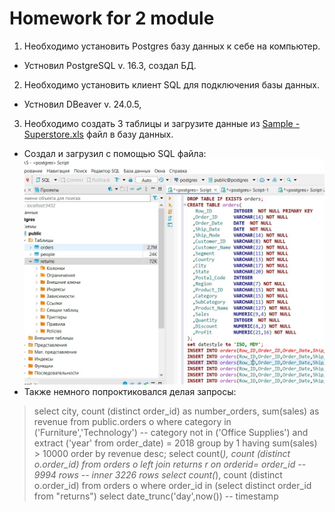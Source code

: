 # Homework for 2 module
1. Необходимо установить Postgres базу данных к себе на компьютер.
* Устновил PostgreSQL v. 16.3, создал БД.
2. Необходимо установить клиент SQL для подключения базы данных.
 * Устновил DBeaver v. 24.0.5, 
 3. Необходимо создать 3 таблицы и загрузите данные из [Sample - Superstore.xls](https://github.com/Azamatter/DataLearn/blob/main/DE-101/Module%231/Sample%20-%20Superstore%20(2).xls) файл в базу данных.
 * Создал и загрузил с помощью SQL файла:
 ![tablinDB](https://github.com/Azamatter/DataLearn/blob/main/DE-101/Module%232/tablinDB.jpg)
* Также немного попроктиковался делая запросы:
>select
>city,
count (distinct order_id) as number_orders,
sum(sales) as revenue
from public.orders o 
where category in ('Furniture','Technology') -- category not in ('Office Supplies')
and extract ('year' from order_date) = 2018
group by 1
having sum(sales) > 10000
order by revenue desc;
select 
count(*),
count (distinct o.order_id)
from orders o left join returns r  on orderid= order_id 
-- 9994 rows 
-- inner 3226 rows
select 
count(*),
count (distinct o.order_id)
from orders o 
where order_id in (select distinct order_id from  "returns")
select  date_trunc('day',now()) -- timestamp